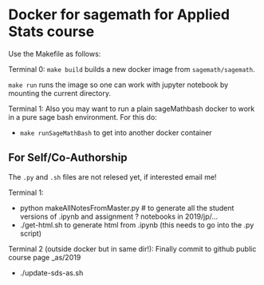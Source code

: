 # Docker for sagemath for Applied Stats course

Use the Makefile as follows:

Terminal 0:
`make build` builds a new docker image from `sagemath/sagemath`.

`make run` runs the image so one can work with jupyter notebook by mounting the current directory.

Terminal 1:
Also you may want to run a plain sageMathbash docker to work in a pure sage bash environment. For this do:

- `make runSageMathBash` to get into another docker container

## For Self/Co-Authorship

The `.py` and `.sh` files are not relesed yet, if interested email me!

Terminal 1:
- python makeAllNotesFromMaster.py  # to generate all the student versions of .ipynb and assignment ? notebooks in 2019/jp/...
- ./get-html.sh to generate html from .ipynb (this needs to go into the .py script)			

Terminal 2 (outside docker but in same dir!):
Finally commit to github public course page _as/2019

- ./update-sds-as.sh


